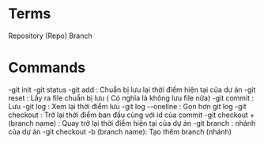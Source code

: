 
# Terms

Repository (Repo)
Branch
# Commands

-git init
-git status
-git add : Chuẩn bị lưu lại thời điểm hiện tại của dư án
-git reset : Lấy ra file chuẩn bị lưu ( Có nghĩa là không lưu file nữa)
-git commit : Lưu 
-git log : Xem lại thời điểm lưu 
-git log --oneline : Gọn hơn git log
-git checkout : Trở lại thời điểm ban đầu cùng với id của commit
-git checkout + (branch name) : Quay trở lại thời điểm hiện tại của dự án
-git branch : nhánh của dự án
-git checkout -b (branch name): Tạo thêm branch (nhánh)
